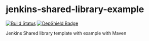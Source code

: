 # jenkins-shared-library-example

[![Build Status](https://travis-ci.com/mat1e/jenkins-shared-library-example.svg?branch=master)](https://travis-ci.com/mat1e/jenkins-shared-library-example)
[![DepShield Badge](https://depshield.sonatype.org/badges/mat1e/jenkins-shared-library-example/depshield.svg)](https://depshield.github.io)

Jenkins Shared library template with example with Maven
